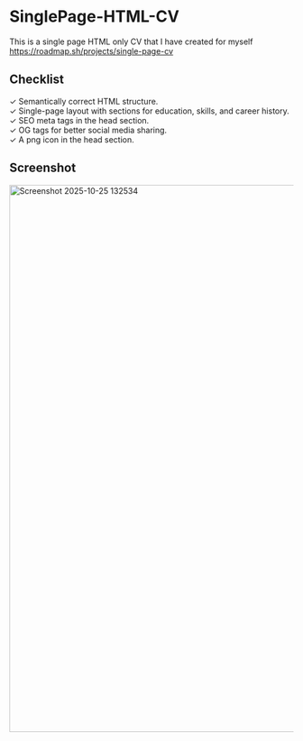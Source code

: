# SinglePage-HTML-CV
This is a single page HTML only CV that I have created for myself
https://roadmap.sh/projects/single-page-cv

## Checklist

✓ Semantically correct HTML structure.  
✓ Single-page layout with sections for education, skills, and career history.  
✓ SEO meta tags in the head section.  
✓ OG tags for better social media sharing.  
✓ A png icon in the head section.  

## Screenshot 

<img width="958" height="971" alt="Screenshot 2025-10-25 132534" src="https://github.com/user-attachments/assets/13a4e486-ac9a-45c0-a089-20ac0b423c53" />

